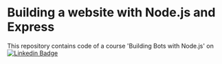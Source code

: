 # Building a website with Node.js and Express

This repository contains code of a course 'Building Bots with Node.js' on [![Linkedin Badge](https://img.shields.io/badge/-BuildingBotsWithNodeJS-blue?style=flat-square&logo=Linkedin&logoColor=white&link=https://www.linkedin.com/learning/instructors/daniel-khan)](https://www.linkedin.com/learning/instructors/daniel-khan)
